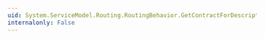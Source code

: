 ```yaml
---
uid: System.ServiceModel.Routing.RoutingBehavior.GetContractForDescription(System.ServiceModel.Description.ContractDescription)
internalonly: False
---
```

